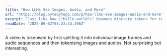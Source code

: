 ```yaml
---
title: "How LLMs See Images, Audio, and More"
url: "https://blog.bytebytego.com/p/how-llms-see-images-audio-and-more"
excerpt: "Just like how \"Hello world!\" becomes discrete tokens for text processing, a photograph gets chopped into image patches, and a song becomes a sequence of audio codes."
readDate: "2025-09-02T05:23:43.496Z"
---
```


A video is tokenised by first splitting it into individual image frames and audio sequences and then tokenising images and audios. Not surprising but interesting. 
